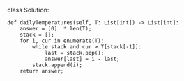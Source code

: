 


class Solution:
    
    def dailyTemperatures(self, T: List[int]) -> List[int]:
        answer = [0]  * len(T);
        stack = [];
        for i, cur in enumerate(T):
            while stack and cur > T[stack[-1]]:
                last = stack.pop();
                answer[last] = i - last;
            stack.append(i);
        return answer;
